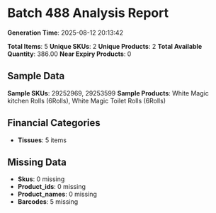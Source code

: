 # Batch 488 Analysis Report

**Generation Time**: 2025-08-12 20:13:42

**Total Items**: 5
**Unique SKUs**: 2
**Unique Products**: 2
**Total Available Quantity**: 386.00
**Near Expiry Products**: 0

## Sample Data
**Sample SKUs**: 29252969, 29253599
**Sample Products**: White Magic kitchen Rolls (6Rolls), White Magic Toilet Rolls (6Rolls)

## Financial Categories
- **Tissues**: 5 items

## Missing Data
- **Skus**: 0 missing
- **Product_ids**: 0 missing
- **Product_names**: 0 missing
- **Barcodes**: 5 missing
